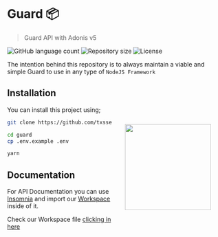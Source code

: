 # Guard 📦

> Guard API with Adonis v5

<p>
  <img alt="GitHub language count" src="https://img.shields.io/github/languages/count/txssec/guardian?style=for-the-badge&logo=appveyor">

  <img alt="Repository size" src="https://img.shields.io/github/repo-size/txssec/guardian?style=for-the-badge&logo=appveyor">

  <img alt="License" src="https://img.shields.io/badge/license-MIT-brightgreen?style=for-the-badge&logo=appveyor">
</p>

The intention behind this repository is to always maintain a viable and simple Guard to use in any type of `NodeJS Framework`

<img src=".github/guard.png" width="200px" align="right" hspace="30px" vspace="100px">

## Installation

You can install this project using;

```bash
git clone https://github.com/txssec/guardian
```

```bash
cd guard
cp .env.example .env
```

```bash
yarn
```

## Documentation

For API Documentation you can use [Insomnia]('https://insomnia.rest/download/') and import our [Workspace]('https://github.com/txssec/guardian/blob/master/.github/insomnia.json') inside of it.

Check our Workspace file [clicking in here]('https://github.com/txssec/guardian/blob/master/.github/insomnia.json')
